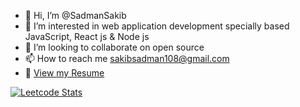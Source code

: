- 👋 Hi, I’m @SadmanSakib
- 👀 I’m interested in web application development specially based JavaScript, React js & Node js
- 💞️ I’m looking to collaborate on open source
- 📫 How to reach me sakibsadman108@gmail.com
- 🔗 [View my Resume](https://docs.google.com/document/d/1gspN0Rkg3s1o0BbtptoTGjScnJ_d2dnPvOubF0Z9HMI/edit?usp=sharing)

<!-- LEETCODE_STATS_START -->

[![Leetcode Stats](https://leetcard.jacoblin.cool/Sadman95)](https://leetcode.com/Sadman95)

<!-- LEETCODE_STATS_END -->

<!---
Sadman95/Sadman95 is a ✨ special ✨ repository because its `README.md` (this file) appears on your GitHub profile.
You can click the Preview link to take a look at your changes.
--->

